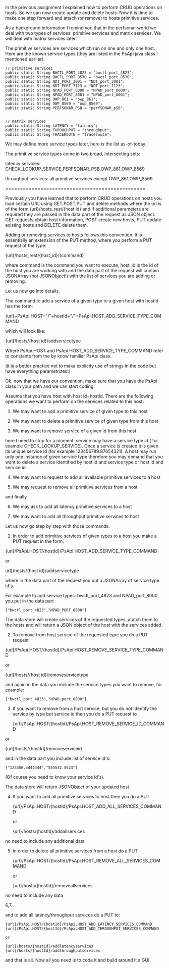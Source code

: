 In the previous assignment I explained how to perform
CRUD operations on hosts. So we can now create update and delete hosts.
Now it is time to make one step forward and attach (or remove) to hosts
primitive services.

As a background information I remind you that in the perfsonar world we
deal with two types of services: primitive services and matrix services.
We will deal with matrix services later.

The primitive services are services which run on one and only one host.
Here are the known service types (they are listed in the PsApi java class I mentioned earlier):

    // primitive services
    public static String BWCTL_PORT_4823 = "bwctl_port_4823";
    public static String BWCTL_PORT_8570 = "bwctl_port_8570";
    public static String NDT_PORT_3001 = "NDT_port_3001";
    public static String NDT_PORT_7123 = "NDT_port_7123";
    public static String NPAD_PORT_8000 = "NPAD_port_8000";
    public static String NPAD_PORT_8001 = "NPAD_port_8001";
    public static String OWP_861 = "owp_861";
    public static String OWP_8569 = "owp_8569";
    public static String PERFSONAR_PSB = "perfSONAR_pSB";


    // matrix services
    public static String LATENCY = "latency";
    public static String THROUGHPUT = "throughput";
    public static String TRACEROUTE = "traceroute";


We may define more service types later, here is the list as-of-today.

The primitive service types come in two broad, intersecting sets:

latency services: CHECK_LOOKUP_SERVICE,PERFSONAR_PSB,OWP_861,OWP_8569

throughput services: all primitive services except OWP_861,OWP_8569

================================================

Previously you have learned that to perform CRUD operations on hosts you
load certain URL using GET,POST,PUT and delete methods where the url is
of the form {url}/hosts_rest/{host id} and if additional parameters are
required they are passed in the data part of the request as JSON object.
GET requests obtain host information, POST create new hosts, PUT update
existing hosts and DELETE delete them.



Adding or removing services to hosts follows this convention. It is
essentially an extension of the PUT method, where you perform a PUT
request of the type:

{url}/hosts_rest/{host_id}/{command}

where command is the command you want to execute, host_id is the id of
the host you are working with and the data part of the request will
contain JSONArray (not JSONObject!) with the list of services you are
adding or removing.


Let us now go into details.


The command to add a service of a given type to a given host with hostId has the form:

{url}+PsApi.HOST+"/"+hostId+"/"+PsApi.HOST_ADD_SERVICE_TYPE_COMMAND

which will look like:

{url}/hosts/{host id}/addservicetype

Where PsApi.HOST and PsApi.HOST_ADD_SERVICE_TYPE_COMMAND refer to constants
from the by know familiar PsApi class.

(it is a better practice not to make explicity use of strings in the code
but have everything parametrized.)


Ok, now that we have our convention, make sure that you have the PsApi
class in your path and we can start coding.


Assume that you have host with host id=hostId. There are the following
operations we want to perform on the services related to this host:

1. We may want to add a primitive service of given type to this host

2. We may want to delete a primitive service of given type from this host

3. We may want to remove service of a given id from this host


here I need to stop for a moment: service may have a service type id (
for example CHECK_LOOKUP_SERVICE). Once a service is created it is given
its unique service id (for example 123456789.87654321). A host may run
only one instance of given service type therefore you may demand that
you want to delete a service identified by host id and service type or
host id and service id.


4. We may want to request to add all available primitive services to a host

5. We may request to remove all primitive services from a host

and finally

6. We may ask to add all latency primitive services to a host

7. We may want to add all throughput primitive services to host

Let us now go step by step with those commands.


1. In order to add primitive services of given types to a host you make
a PUT request in the form:

{url}/PsApi.HOST/{hostId}/PsApi.HOST_ADD_SERVICE_TYPE_COMMAND

or

url}/hosts/{host id}/addservicetype



where in the data part of the request you put a JSONArray of service
type id's.


For example to add service types: bwctl_port_4823 and NPAD_port_8000
you put in the data part

    ["bwctl_port_4823","NPAD_PORT_8000"]

The data store will create services of the requested types, atatch them
to the hosts and will return a JSON object of the host with the services
added.


2. To remove from host service of the requested type you do a PUT request

{url}/PsApi.HOST/{hostId}/PsApi.HOST_REMOVE_SERVICE_TYPE_COMMAND

or

{url}/hosts/{host id}/removeservicetype



and again in the data you include the service types you want to remove,
for example:

    ["bwctl_port_4823","NPAD_port_8000"]


3. If you want to remove from a host service, but you do not identify
the service by type but service id then you do a PUT request to

    {url}/PsApi.HOST/{hostId}/PsApi.HOST_REMOVE_SERVICE_ID_COMMAND
    
or
 
   {url}/hosts/{hostId}/removeserviceid
    

and in the data part you include list of service id's:


    ["123456.4444444","555532.5623"]


(Of course you need to know your service id's).


The data store will return JSONObject of your updated host.


4. If you want to add all primitive services to host then you do a PUT

    {url}/PsApi.HOST/{hostId}/PsApi.HOST_ADD_ALL_SERVICES_COMMAND
    
    or
    
    {url}/hosts/{hostId}/addallservices

no need to include any additional data


5. in order to delete all primitive services from a host do a PUT

    {url}/PsApi.HOST/{hostId}/PsApi.HOST_REMOVE_ALL_SERVICES_COMMAND
    
    or
    
    {url}/hosts/{hostId}/removeallservices
    


no need to include any data

6,7.

and to add all latency/throughput services do a PUT to:

    {url}/PsApi.HOST/{hostId}/PsApi.HOST_ADD_LATENCY_SERVICES_COMMAND
    {url}/PsApi.HOST/{hostId}/PsApi.HOST_ADD_THROUGHPUT_SERVICES_COMMAND
    
    or
    
    {url}/hosts/{hostId}/addlatencyservices
    {url}/hosts/{hostId}/addthroughputservices

and that is all. Now all you need is to code it and build around it a
GUI. 




